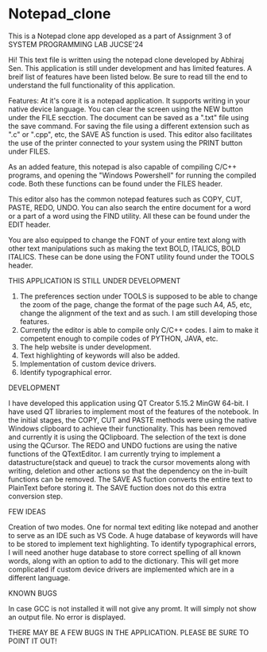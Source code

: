 # Notepad_clone
This is a Notepad clone app developed as a part of Assignment 3 of SYSTEM PROGRAMMING LAB JUCSE'24

Hi! This text file is written using the notepad clone developed by Abhiraj Sen. This application is still under development and has limited features. A breif list of features have been listed below. Be sure to read till the end to understand the full functionality of this application.

Features:
At it's core it is a notepad application. It supports writing in your native device language. You can clear the screen using the NEW button under the FILE secction. The document can be saved as a ".txt" file using the save command. For saving the file using a different extension such as ".c" or ".cpp", etc, the SAVE AS function is used. This editor also facilitates the use of the printer connected to your system using the PRINT button under FILES. 

As an added feature, this notepad is also capable of compiling C/C++ programs, and opening the "Windows Powershell" for running the compiled code. Both these functions can be found under the FILES header.

This editor also has the common notepad features such as COPY, CUT, PASTE, REDO, UNDO. You can also search the entire document for a word  or a part of a word using the FIND utility. All these can be found under the EDIT header. 

You are also equipped to change the FONT of your entire text along with other text manipulations such as making the text BOLD, ITALICS, BOLD ITALICS. These can be done using the FONT utility found under the TOOLS header. 



THIS APPLICATION IS STILL UNDER DEVELOPMENT

1. The preferences section under TOOLS is supposed to be able to change the zoom of the page, change the format of the page such A4, A5, etc, change the alignment of the text and as such. I am still developing those features.
2. Currently the editor is able to compile only C/C++ codes. I aim to make it competent enough to compile codes of PYTHON, JAVA, etc.
3. The help website is under development.
4. Text highlighting of keywords will also be added.
5. Implementation of custom device drivers.
6. Identify typographical error.


DEVELOPMENT

I have developed this application using QT Creator 5.15.2 MinGW 64-bit. I have used QT libraries to implement most of the features of the notebook. In the initial stages, the COPY, CUT and PASTE methods were using the native Windows clipboard to achieve their functionality. This has been removed and currently it is using the QClipboard. The selection of the text is done using the QCursor. The REDO and UNDO fuctions are using the native functions of the QTextEditor. I am currently trying to implement a datastructure(stack and queue) to track the cursor movements along with writing, deletion and other actions so that the dependency on the in-built functions can be removed. The SAVE AS fuction converts the entire text to PlainText before storing it. The SAVE fuction does not do this extra conversion step. 


FEW IDEAS

Creation of two modes. One for normal text editing like notepad and another to serve as an IDE such as VS Code. A huge database of keywords will have to be stored to implement text highlighting. To identify typographical errors, I will need another huge database to store correct spelling of all known words, along with an option to add to the dictionary. This will get more complicated if custom device drivers are implemented which are in a different language.


KNOWN BUGS

In case GCC is not installed it will not give any promt. It will simply not show an output file. No error is displayed.


THERE MAY BE A FEW BUGS IN THE APPLICATION. PLEASE BE SURE TO POINT IT OUT!
